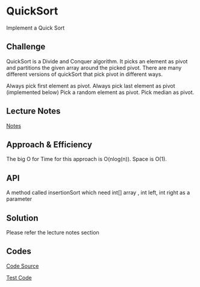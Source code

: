 # QuickSort
Implement a Quick Sort

## Challenge
QuickSort is a Divide and Conquer algorithm. It picks an element as pivot and partitions the given array around the picked pivot. There are many different versions of quickSort that pick pivot in different ways.

Always pick first element as pivot.
Always pick last element as pivot (implemented below)
Pick a random element as pivot.
Pick median as pivot.

## Lecture Notes
[Notes](https://github.com/skadariya/data-structures-and-algorithms/blob/master/code-challenges/401/LectureNotes/quickSort.md)

## Approach & Efficiency
The big O for Time for this approach is O(nlog(n)). Space is O(1).

## API
A method called insertionSort which need int[] array , int left, int right as a parameter

## Solution
Please refer the lecture notes section

## Codes

[Code Source](https://github.com/skadariya/data-structures-and-algorithms/blob/master/code-challenges/401/src/main/java/codeChallenge/quick_sort/Quicksort.java)

[Test Code](https://github.com/skadariya/data-structures-and-algorithms/blob/master/code-challenges/401/src/test/java/codeChallenge/quick_sort/QuicksortTest.java)
